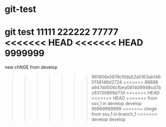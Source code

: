 git-test
========

git test
11111
222222
77777
<<<<<<< HEAD
<<<<<<< HEAD
9999999
=======
new chNGE from develop
>>>>>>> 961806e5819c5fda52a5163ab1460138146d2724
=======
88888
>>>>>>> a947dd506cfbea081409948cd7bc63130869d77d
<<<<<<< HEAD
<<<<<<< HEAD
=======
from ssv_1 in develop
>>>>>>> develop
99999999999
=======
chnge from ssv_1 in branch_1
=======
>>>>>>> develop
>>>>>>> develop

